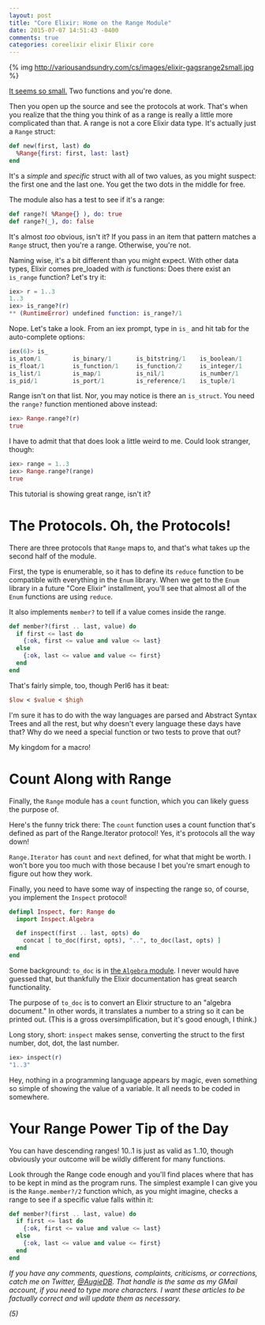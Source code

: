 ```yaml
---
layout: post
title: "Core Elixir: Home on the Range Module"
date: 2015-07-07 14:51:43 -0400
comments: true
categories: coreelixir elixir Elixir core
---
```


{% img http://variousandsundry.com/cs/images/elixir-gagsrange2small.jpg %} 

[It seems so small.](http://elixir-lang.org/docs/stable/elixir/) Two functions and you're done.

Then you open up the source and see the protocols at work. That's when you realize that the thing you think of as a range is really a little more complicated than that.  A range is not a core Elixir data type. It's actually just a `Range` struct:

```elixir
def new(first, last) do
  %Range{first: first, last: last}
end
```
It's a _simple_ and _specific_ struct with all of two values, as you might suspect: the first one and the last one.  You get the two dots in the middle for free.

The module also has a test to see if it's a range:

```elixir
def range?( %Range{} ), do: true
def range?(_), do: false
```

It's almost _too_ obvious, isn't it?  If you pass in an item that pattern matches a `Range` struct, then you're a range. Otherwise, you're not.

Naming wise, it's a bit different than you might expect. With other data types, Elixir comes pre_loaded with _is_ functions:  Does there exist an `is_range` function? Let's try it:

```elixir
iex> r = 1..3
1..3
iex> is_range?(r)
** (RuntimeError) undefined function: is_range?/1
```

Nope.  Let's take a look. From an iex prompt, type in `is_` and hit tab for the auto-complete options:

```elixir
iex(6)> is_
is_atom/1         is_binary/1       is_bitstring/1    is_boolean/1
is_float/1        is_function/1     is_function/2     is_integer/1
is_list/1         is_map/1          is_nil/1          is_number/1
is_pid/1          is_port/1         is_reference/1    is_tuple/1
```

Range isn't on that list.  Nor, you may notice is there an `is_struct`.  You need the `range?` function mentioned above instead:

```elixir
iex> Range.range?(r)
true
```

I have to admit that that does look a little weird to me.  Could look stranger, though:

```elixir
iex> range = 1..3
iex> Range.range?(range)
true
```

This tutorial is showing great range, isn't it?



# The Protocols. Oh, the Protocols!

There are three protocols that `Range` maps to, and that's what takes up the second half of the module.

First, the type is enumerable, so it has to define its `reduce` function to be compatible with everything in the `Enum` library.  When we get to the `Enum` library in a future "Core Elixir" installment, you'll see that almost all of the `Enum` functions are using `reduce`.

It also implements `member?` to tell if a value comes inside the range.

```elixir
def member?(first .. last, value) do
  if first <= last do
    {:ok, first <= value and value <= last}
  else
    {:ok, last <= value and value <= first}
  end
end
```

That's fairly simple, too, though Perl6 has it beat:

```perl
$low < $value < $high
```

I'm sure it has to do with the way languages are parsed and Abstract Syntax Trees and all the rest, but why doesn't every language these days have that?  Why do we need a special function or two tests to prove that out?

My kingdom for a macro!

# Count Along with Range

Finally, the `Range` module has a `count` function, which you can likely guess the purpose of.

Here's the funny trick there: The `count` function uses a count function that's defined as part of the Range.Iterator protocol!  Yes, it's protocols all the way down!

`Range.Iterator` has `count` and `next` defined, for what that might be worth.  I won't bore you too much with those because I bet you're smart enough to figure out how they work.

Finally, you need to have some way of inspecting the range so, of course, you implement the `Inspect` protocol!

```elixir
defimpl Inspect, for: Range do    
  import Inspect.Algebra

  def inspect(first .. last, opts) do
    concat [ to_doc(first, opts), "..", to_doc(last, opts) ]
  end
end
```

Some background: `to_doc` is in [the `Algebra` module](https://github.com/elixir-lang/elixir/blob/a60b603b7b6bbe2f6e49ddcf73dcae254f3e2717/lib/elixir/lib/inspect/algebra.ex#L196). I never would have guessed that, but thankfully the Elixir documentation has great search functionality.

The purpose of `to_doc` is to convert an Elixir structure to an "algebra document." In other words, it translates a number to a string so it can be printed out.  (This is a gross oversimplification, but it's good enough, I think.)

Long story, short: `inspect` makes sense, converting the struct to the first number, dot, dot, the last number.

```elixir
iex> inspect(r)
"1..3"
```

Hey, nothing in a programming language appears by magic, even something so simple of showing the value of a variable.  It all needs to be coded in somewhere.

# Your Range Power Tip of the Day

You can have descending ranges!  10..1 is just as valid as 1..10, though obviously your outcome will be wildly different for many functions.

Look through the Range code enough and you'll find places where that  has to be kept in mind as the program runs. The simplest example I can give you is the `Range.member?/2` function which, as you might imagine, checks a range to see if a specific value falls within it:

```elixir
def member?(first .. last, value) do
  if first <= last do
    {:ok, first <= value and value <= last}
  else
    {:ok, last <= value and value <= first}
  end
end
```


_If you have any comments, questions, complaints, criticisms, or corrections, catch me on Twitter, [@AugieDB](https://twitter.com/augiedb).  That handle is the same as my GMail account, if you need to type more characters. I want these articles to be factually correct and will update them as necessary._

_(5)_
